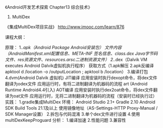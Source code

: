 
《Android开发艺术探索 Chapter13 综合技术》
1. MultiDex



《集成MultiDex项目实战》
http://www.imooc.com/learn/876

课程大纲：

原理：
	1.*.apk（Android Package Android安装包）
		文件内容（AndroidManifest.xml配置信息、META-INF 签名信息、class.dex Java字节码文件、res资源文件、resources.arsc二进制资源文件）
	2.*.dex（Dalvik VM executes Android Dalvik虚拟机执行程序）
		获取方式（1.apk解压 2.apk反编译 apktool d /location -o /outputLocation  ; apktool b /location）
	3.编译打包
	4.dvm(Android Dalvik 虚拟机)
		JIT编译
		应用安装时执行dexopt命令，将dex文件翻译为odex文件
		应用运行时，有将二进制翻译为机器码的流程
	  art (Android Runtime Android4.4引入)
		AOT编译
		应用安装时执行dex2oat命令，将dex文件翻译为oat文件
		应用运行时，无将二进制翻译为机器码的流程（安装时已经执行过）
实践：
	1.gradle集成MultiDex
		环境：
			Android Studio 2.1+ Gradle 2.10
			Android SDK Build Tools 21.1及以上
			使用镜像地址（AS-Settings-HTTP Proxy-Manual / SDK Manager设置）
	2.拆包与代码混淆
	3.单个dex文件进行设置
	4.使用multiDexKeepProguard
分析：
	1.编译加速
	2.性能问题
	3.兼容性